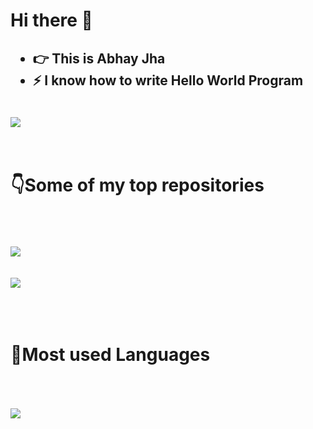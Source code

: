 <h1> Hi there 👋 </h1>

<h2>
<ul>
<li>👉 This is Abhay Jha</li>
<li>⚡ I know how to write Hello World Program</li>
</ul>
</h2>

<br />

<a href="https://github.com/anuraghazra/github-readme-stats">
  <img src="https://github-readme-stats.vercel.app/api?username=AbhayJha24&show_icons=true&bg_color=30,e96443,904e95&text_color=fff&title_color=fff&icon_color=fff&border_radius=25&hide_border=true" />
</a>

<br />
<br />
<br />

<h1>👇Some of my top repositories</h1>

<br />
<br />
<br />

<div>

<a href="https://github.com/AbhayJha24/Food-Offers-Ordering">
  <img src="https://github-readme-stats.vercel.app/api/pin/?username=AbhayJha24&repo=Food-Offers-Ordering&show_icons=true&theme=dark&border_radius=15&hide_border=true" />
</a>

<br />
<br />
<br />

<a href="https://github.com/AbhayJha24/hill-cipher-decrypter">
  <img src="https://github-readme-stats.vercel.app/api/pin/?username=AbhayJha24&repo=hill-cipher-decrypter&show_icons=true&theme=dark&border_radius=15&hide_border=true" />
</a>

</div>

<br />
<br />
<br />

<h1>🚩Most used Languages</h1>

<br />
<br />
<br />

<img src="https://github-readme-stats.vercel.app/api/top-langs/?username=AbhayJha24&theme=cobalt&show_icons=true&border_radius=10" />

<!--
**AbhayJha24/AbhayJha24** is a ✨ _special_ ✨ repository because its `README.md` (this file) appears on your GitHub profile.

Here are some ideas to get you started:

- 🔭 I’m currently working on ...
- 🌱 I’m currently learning ...
- 👯 I’m looking to collaborate on ...
- 🤔 I’m looking for help with ...
- 💬 Ask me about ...
- 📫 How to reach me: ...
- 😄 Pronouns: ...
- ⚡ Fun fact: ...
-->
